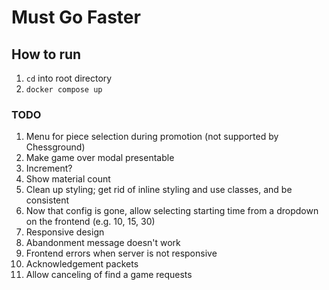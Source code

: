 # Must Go Faster

## How to run

1. `cd` into root directory
2. `docker compose up`

### TODO

1. Menu for piece selection during promotion (not supported by Chessground)
2. Make game over modal presentable
3. Increment?
4. Show material count
5. Clean up styling; get rid of inline styling and use classes, and be consistent
6. Now that config is gone, allow selecting starting time from a dropdown on the frontend (e.g. 10, 15, 30)
7. Responsive design
8. Abandonment message doesn't work
9. Frontend errors when server is not responsive
10. Acknowledgement packets
11. Allow canceling of find a game requests
